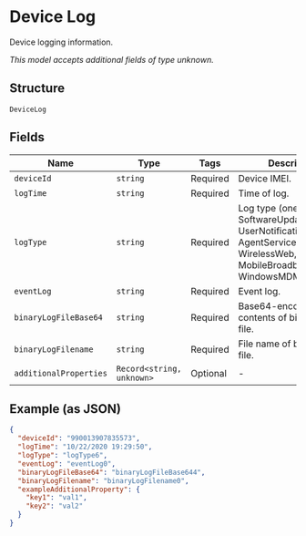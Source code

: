 
# Device Log

Device logging information.

*This model accepts additional fields of type unknown.*

## Structure

`DeviceLog`

## Fields

| Name | Type | Tags | Description |
|  --- | --- | --- | --- |
| `deviceId` | `string` | Required | Device IMEI. |
| `logTime` | `string` | Required | Time of log. |
| `logType` | `string` | Required | Log type (one of SoftwareUpdate, Event, UserNotification, AgentService, Wireless, WirelessWeb, MobileBroadbandModem, WindowsMDM). |
| `eventLog` | `string` | Required | Event log. |
| `binaryLogFileBase64` | `string` | Required | Base64-encoded contents of binary log file. |
| `binaryLogFilename` | `string` | Required | File name of binary log file. |
| `additionalProperties` | `Record<string, unknown>` | Optional | - |

## Example (as JSON)

```json
{
  "deviceId": "990013907835573",
  "logTime": "10/22/2020 19:29:50",
  "logType": "logType6",
  "eventLog": "eventLog0",
  "binaryLogFileBase64": "binaryLogFileBase644",
  "binaryLogFilename": "binaryLogFilename0",
  "exampleAdditionalProperty": {
    "key1": "val1",
    "key2": "val2"
  }
}
```


